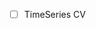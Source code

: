 <!-- ---
!-- Timestamp: 2025-09-22 15:14:40
!-- Author: ywatanabe
!-- File: /ssh:sp:/home/ywatanabe/proj/scitex_repo/examples/classification_demo/TODO.md
!-- --- -->

- [ ] TimeSeries CV

<!-- EOF -->
